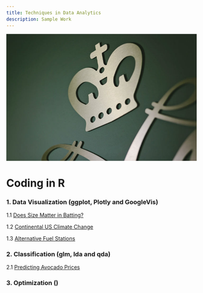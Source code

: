 ```yaml
---
title: Techniques in Data Analytics
description: Sample Work
---
```


![MyPicture](cypher-partial-hp-thumb.jpg)

# Coding in R

### 1. Data Visualization (ggplot, Plotly and GoogleVis)

1.1 [Does Size Matter in Batting?](Does_Size_Matter_in_Batting1.html)

1.2 [Continental US Climate Change](Climate.html)

1.3 [Alternative Fuel Stations]()

### 2. Classification (glm, lda and qda)

2.1 [Predicting Avocado Prices](Avocado.html)

### 3. Optimization ()

```

